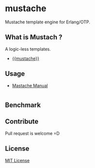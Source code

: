mustache
===========
Mustache template engine for Erlang/OTP.

## What is Mustach ?
A logic-less templates.
- [{{mustache}}](http://mustache.github.io/)

## Usage
- [Mastache Manual](http://mustache.github.io/mustache.5.html)

```erlang

```

## Benchmark

## Contribute
Pull request is welcome =D

## License
[MIT License](LICENSE)
